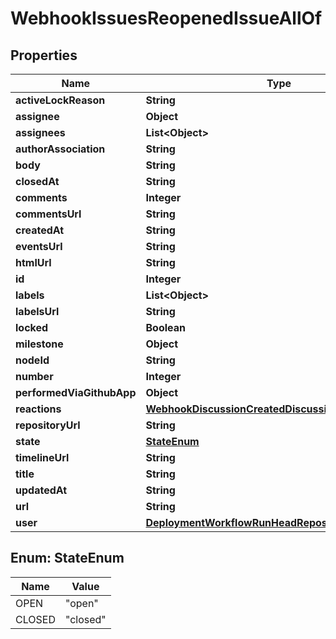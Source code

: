 

# WebhookIssuesReopenedIssueAllOf


## Properties

| Name | Type | Description | Notes |
|------------ | ------------- | ------------- | -------------|
|**activeLockReason** | **String** |  |  [optional] |
|**assignee** | **Object** |  |  [optional] |
|**assignees** | **List&lt;Object&gt;** |  |  [optional] |
|**authorAssociation** | **String** |  |  [optional] |
|**body** | **String** |  |  [optional] |
|**closedAt** | **String** |  |  [optional] |
|**comments** | **Integer** |  |  [optional] |
|**commentsUrl** | **String** |  |  [optional] |
|**createdAt** | **String** |  |  [optional] |
|**eventsUrl** | **String** |  |  [optional] |
|**htmlUrl** | **String** |  |  [optional] |
|**id** | **Integer** |  |  [optional] |
|**labels** | **List&lt;Object&gt;** |  |  [optional] |
|**labelsUrl** | **String** |  |  [optional] |
|**locked** | **Boolean** |  |  [optional] |
|**milestone** | **Object** |  |  [optional] |
|**nodeId** | **String** |  |  [optional] |
|**number** | **Integer** |  |  [optional] |
|**performedViaGithubApp** | **Object** |  |  [optional] |
|**reactions** | [**WebhookDiscussionCreatedDiscussionAllOfReactions**](WebhookDiscussionCreatedDiscussionAllOfReactions.md) |  |  [optional] |
|**repositoryUrl** | **String** |  |  [optional] |
|**state** | [**StateEnum**](#StateEnum) |  |  |
|**timelineUrl** | **String** |  |  [optional] |
|**title** | **String** |  |  [optional] |
|**updatedAt** | **String** |  |  [optional] |
|**url** | **String** |  |  [optional] |
|**user** | [**DeploymentWorkflowRunHeadRepositoryOwner**](DeploymentWorkflowRunHeadRepositoryOwner.md) |  |  [optional] |



## Enum: StateEnum

| Name | Value |
|---- | -----|
| OPEN | &quot;open&quot; |
| CLOSED | &quot;closed&quot; |



